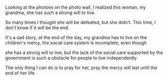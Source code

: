 Looking at the photoes on the photo wall, I realized this woman, my grandma, she has such a strong will to live.

So many times I thought she will be defeated, but she didn't. This time, I don't know if it will be the end.

It's a sad story, at the end of the day, my grandma has to live on the children's mercy, the social care system is incomplete, even though 

she has a strong will to live, but the lack of the social care supported by the government is such a obstacle for people to live independently.

The only thing I can do is to pray for her, pray the mercy will last until the end of her life.

